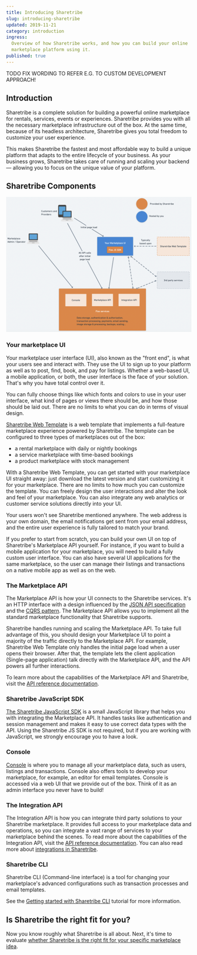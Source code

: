 ```yaml
---
title: Introducing Sharetribe
slug: introducing-sharetribe
updated: 2019-11-21
category: introduction
ingress:
  Overview of how Sharetribe works, and how you can build your online
  marketplace platform using it.
published: true
---
```


TODO FIX WORDING TO REFER E.G. TO CUSTOM DEVELOPMENT APPROACH!

## Introduction

Sharetribe is a complete solution for building a powerful online
marketplace for rentals, services, events or experiences. Sharetribe
provides you with all the necessary marketplace infrastructure out of
the box. At the same time, because of its headless architecture,
Sharetribe gives you total freedom to customize your user experience.

This makes Sharetribe the fastest and most affordable way to build a
unique platform that adapts to the entire lifecycle of your business. As
your business grows, Sharetribe takes care of running and scaling your
backend — allowing you to focus on the unique value of your platform.

## Sharetribe Components

![Sharetribe customer architecture](./flex-customer-architecture.png)

### Your marketplace UI

Your marketplace user interface (UI), also known as the "front end", is
what your users see and interact with. They use the UI to sign up to
your platform as well as to post, find, book, and pay for listings.
Whether a web-based UI, a mobile application, or both, the user
interface is the face of your solution. That's why you have total
control over it.

You can fully choose things like which fonts and colors to use in your
user interface, what kind of pages or views there should be, and how
those should be laid out. There are no limits to what you can do in
terms of visual design.

[Sharetribe Web Template](/introduction/getting-started-with-web-template/)
is a web template that implements a full-feature marketplace experience
powered by Sharetribe. The template can be configured to three types of
marketplaces out of the box:

- a rental marketplace with daily or nightly bookings
- a service marketplace with time-based bookings
- a product marketplace with stock management

With a Sharetribe Web Template, you can get started with your
marketplace UI straight away: just download the latest version and start
customizing it for your marketplace. There are no limits to how much you
can customize the template. You can freely design the user interactions
and alter the look and feel of your marketplace. You can also integrate
any web analytics or customer service solutions directly into your UI.

Your users won't see Sharetribe mentioned anywhere. The web address is
your own domain, the email notifications get sent from your email
address, and the entire user experience is fully tailored to match your
brand.

If you prefer to start from scratch, you can build your own UI on top of
Sharetribe's Marketplace API yourself. For instance, if you want to
build a mobile application for your marketplace, you will need to build
a fully custom user interface. You can also have several UI applications
for the same marketplace, so the user can manage their listings and
transactions on a native mobile app as well as on the web.

### The Marketplace API

The Marketplace API is how your UI connects to the Sharetribe services.
It's an HTTP interface with a design influenced by the
[JSON API specification](https://jsonapi.org/) and the
[CQRS pattern](https://martinfowler.com/bliki/CQRS.html). The
Marketplace API allows you to implement all the standard marketplace
functionality that Sharetribe supports.

Sharetribe handles running and scaling the Marketplace API. To take full
advantage of this, you should design your Marketplace UI to point a
majority of the traffic directly to the Marketplace API. For example,
Sharetribe Web Template only handles the initial page load when a user
opens their browser. After that, the template lets the client
application (Single-page application) talk directly with the Marketplace
API, and the API powers all further interactions.

To learn more about the capabilities of the Marketplace API and
Sharetribe, visit the [API reference documentation](/concepts/api/).

### Sharetribe JavaScript SDK

[The Sharetribe JavaScript SDK](/concepts/js-sdk/) is a small JavaScript
library that helps you with integrating the Marketplace API. It handles
tasks like authentication and session management and makes it easy to
use correct data types with the API. Using the Sharetribe JS SDK is not
required, but if you are working with JavaScript, we strongly encourage
you to have a look.

### Console

[Console](https://flex-console.sharetribe.com/) is where you to manage
all your marketplace data, such as users, listings and transactions.
Console also offers tools to develop your marketplace, for example, an
editor for email templates. Console is accessed via a web UI that we
provide out of the box. Think of it as an admin interface you never have
to build!

### The Integration API

The Integration API is how you can integrate third party solutions to
your Sharetribe marketplace. It provides full access to your marketplace
data and operations, so you can integrate a vast range of services to
your marketplace behind the scenes. To read more about the capabilities
of the Integration API, visit the
[API reference documentation](/concepts/api/). You can also read more
about
[integrations in Sharetribe](/concepts/integrations-introduction/).

### Sharetribe CLI

Sharetribe CLI (Command-line interface) is a tool for changing your
marketplace's advanced configurations such as transaction processes and
email templates.

See the
[Getting started with Sharetribe CLI](/introduction/getting-started-with-sharetribe-cli/)
tutorial for more information.

## Is Sharetribe the right fit for you?

Now you know roughly what Sharetribe is all about. Next, it's time to
evaluate
[whether Sharetribe is the right fit for your specific marketplace idea](/introduction/is-flex-right-for-you/).
